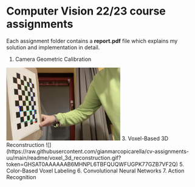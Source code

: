 # Computer Vision 22/23 course assignments
Each assignment folder contains a **report.pdf** file which explains my solution and implementation in detail.
1. Camera Geometric Calibration
<img src="https://raw.githubusercontent.com/gianmarcopicarella/cv-assignments-uu/main/readme/camera_calibration.png?token=GHSAT0AAAAAAB6MHNPKKEPHCZGGWAECOZ66ZB7VCVQ" width=300>
3. Voxel-Based 3D Reconstruction 
![](https://raw.githubusercontent.com/gianmarcopicarella/cv-assignments-uu/main/readme/voxel_3d_reconstruction.gif?token=GHSAT0AAAAAAB6MHNPL6TBFQUQWFUGPK77GZB7VF2Q)
5. Color-Based Voxel Labeling
6. Convolutional Neural Networks
7. Action Recognition
